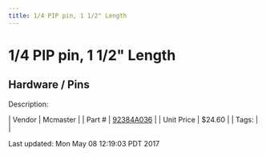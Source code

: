 ```yaml
---
title: 1/4 PIP pin, 1 1/2" Length
---
```


# 1/4 PIP pin, 1 1/2" Length
## Hardware / Pins
Description: 	 

| Vendor | Mcmaster | 
| Part # | [92384A036](https://www.mcmaster.com/#92384A036) | 
| Unit Price | $24.60 | 
| Tags: |  | 

Last updated: Mon May 08 12:19:03 PDT 2017